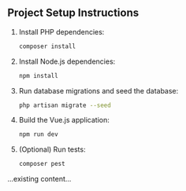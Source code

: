 ## Project Setup Instructions

1. Install PHP dependencies:
    ```sh
    composer install
    ```

2. Install Node.js dependencies:
    ```sh
    npm install
    ```

3. Run database migrations and seed the database:
    ```sh
    php artisan migrate --seed
    ```

4. Build the Vue.js application:
    ```sh
    npm run dev
    ```

5. (Optional) Run tests:
    ```sh
    composer pest
    ```

...existing content...
